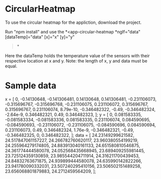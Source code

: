 # CircularHeatmap

To use the circular heatmap for the appliction, download the project. 

Run "npm install" and use the 
*<app-circular-heatmap
  *ngIf="data"
  [dataTemp]="data"
  [x]="x"
  [y]="y"
></app-circular-heatmap>*

Here the dataTemp holds the temperature value of the sensors with their respective location at x and y. Note: the length of x, y and data must be equal.

# Sample data
x = [
      0,
      -0.14130648,
      -0.141306481,
      0.14130648,
      0.141306481,
      -0.231106073,
      -0.315696767,
      -0.315696768,
      -0.231106075,
      0.231106072,
      0.315696767,
      0.315696767,
      0.231106074,
      8.79e-10,
      -0.346482322,
      -0.49,
      -0.346482324,
      -2.64e-9,
      0.346482321,
      0.49,
      0.346482323,
    ];
    y = [
      0,
      0.081583335,
      -0.081583334,
      -0.081583336,
      0.081583335,
      0.231106074,
      0.084590695,
      -0.084590693,
      -0.231106072,
      -0.231106075,
      -0.084590696,
      0.084590694,
      0.231106073,
      0.49,
      0.346482324,
      1.76e-9,
      -0.346482321,
      -0.49,
      -0.346482325,
      0,
      0.346482322,
    ];
    data = [
      24.23149299621582,
      24.517847061157227,
      24.266782760620117,
      23.960380554199219,
      24.255964279174805,
      24.883913040161133,
      24.651580810546875,
      24.361774444580078,
      24.052568435668945,
      23.689409255981445,
      23.725124359130859,
      23.985544204711914,
      24.316211700439453,
      24.84832763671875,
      24.939899444580078,
      24.635990142822266,
      23.941780090332031,
      23.507240295410156,
      23.506502151489258,
      23.656068801879883,
      24.2712459564209,
    ];
